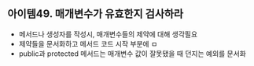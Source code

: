## 아이템49. 매개변수가 유효한지 검사하라
* 메서드나 생성자를 작성시, 매개변수들의 제약에 대해 생각필요
* 제약들을 문서화하고 메서드 코드 시작 부분에 ㅁ
* public과 protected 메서드는 매개변수 값이 잘못됐을 때 던지는 예외를 문서화
<!--stackedit_data:
eyJoaXN0b3J5IjpbOTk0ODE2MTA3XX0=
-->